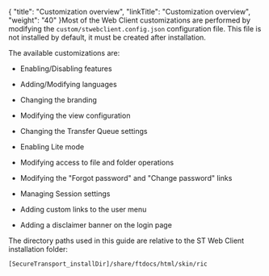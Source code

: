 {
    "title": "Customization overview",
    "linkTitle": "Customization overview",
    "weight": "40"
}Most of the Web Client customizations are performed by modifying the `custom/stwebclient.config.json` configuration file. This file is not installed by default, it must be created after installation.

The available customizations are:

-   Enabling/Disabling features
-   Adding/Modifying languages
-   Changing the branding
-   Modifying the view configuration
-   Changing the Transfer Queue settings
-   Enabling Lite mode
-   Modifying access to file and folder operations
-   Modifying the "Forgot password" and "Change password" links
-   Managing Session settings
-   Adding custom links to the user menu
-   Adding a disclaimer banner on the login page

The directory paths used in this guide are relative to the ST Web Client installation folder:

`[SecureTransport_installDir]/share/ftdocs/html/skin/ric`
